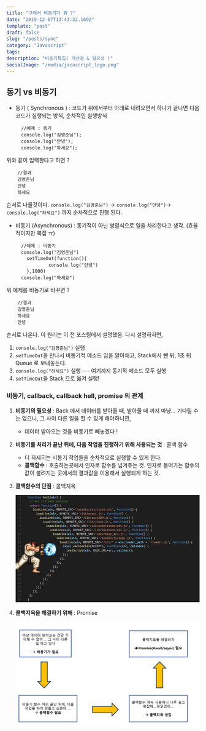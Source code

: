 ```yaml
---
title: "그래서 비동기가 뭐 ?"
date: "2019-12-07T13:43:32.169Z"
template: "post"
draft: false
slug: "/posts/sync"
category: "Javascript"
tags:
description: "비동기특집( 개선점 & 필요성 )"
socialImage: "/media/jacascript_logo.png"
---
```


## 동기 vs 비동기

- 동기 ( Synchronous ) : 코드가 위에서부터 아래로 내려오면서 하나가 끝나면 다음 코드가 실행되는 방식, 순차적인 실행방식


        //예제 : 동기
        console.log("김영준님");
        console.log("안녕");
        console.log("하세요");

위와 같이 입력한다고 하면 ?

        //결과
        김영준님
        안녕
        하세요

순서로 나올것이다. `console.log("김영준님")` -> `console.log("안녕")`-> `console.log("하세요")` 까지 순차적으로 진행 된다.

- 비동기 (Asynchronous) : 동기적이 아닌 병렬식으로 일을 차리한다고 생각. (효율적이지만 복잡 ㅠ)


        //예제 : 비동기
        console.log("김영준님")
          setTimeOut(function(){
                  console.log("안녕")
          },1000)
        console.log("하세요")

위 예제를 비동기로 바꾸면 ?

        //결과
        김영준님
        하세요
        안녕

순서로 나온다. 이 원리는 이 전 포스팅에서 설명했음.
다시 설명하자면,

1. `console.log("김영준님")` 실행
2. `setTimeOut`을 만나서 비동기적 메소드 임을 알아채고, Stack에서 뺀 뒤, 1초 뒤 Queue 로 보내놓는다.
3. `console.log("하세요")` 실행 --- 여기까지 동기적 메소드 모두 실행
4. `setTimeOut`을 Stack 으로 옮겨 실행!

### 비동기, callback, callback hell, promise 의 관계

1. **비동기의 필요성** : Back 에서 데이터를 받아올 때, 받아올 때 까지 마냥... 기다릴 수는 없으니, 그 사이 다른 일을 할 수 있게 해야하니깐,

   - 데이터 받아오는 것을 비동기로 빼놓겠다 !

2) **비동기를 처리가 끝난 뒤에, 다음 작업을 진행하기 위해 사용되는 것** : 콜백 함수

   - 더 자세히는 비동기 작업들을 순차적으로 실행할 수 있게 한다.
   - **콜백함수** : 호출하는곳에서 인자로 함수를 넘겨주는 것. 인자로 들어가는 함수의 값이 불려지는 곳에서의 결과값을 이용해서 실행되게 하는 것.

3. **콜백함수의 단점** : 콜백지옥

   ![](/media/Etc/hell.jpg)

4. **콜백지옥을 해결하기 위해** : Promise

   ![](/media/Etc/async.png)
